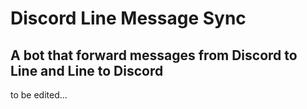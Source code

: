 # Discord Line Message Sync

## A bot that forward messages from Discord to Line and Line to Discord

to be edited...
